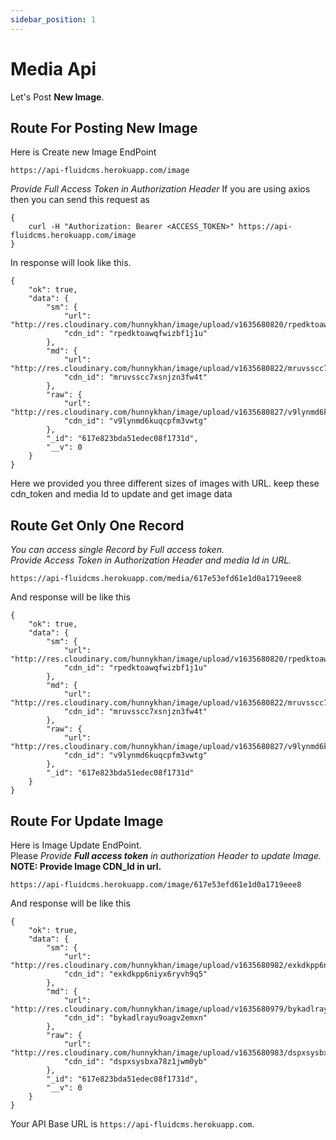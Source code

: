 ```yaml
---
sidebar_position: 1
---
```


# Media Api

Let's Post **New Image**.

## Route For Posting New Image

Here is Create new Image EndPoint

```shell
https://api-fluidcms.herokuapp.com/image
```

_Provide Full Access Token in Authorization Header_
If you are using axios then you can send this request as

```shell
{
    curl -H "Authorization: Bearer <ACCESS_TOKEN>" https://api-fluidcms.herokuapp.com/image
}

```

In response will look like this.

```shell
{
    "ok": true,
    "data": {
        "sm": {
            "url": "http://res.cloudinary.com/hunnykhan/image/upload/v1635680820/rpedktoawqfwizbf1j1u.jpg",
            "cdn_id": "rpedktoawqfwizbf1j1u"
        },
        "md": {
            "url": "http://res.cloudinary.com/hunnykhan/image/upload/v1635680822/mruvsscc7xsnjzn3fw4t.jpg",
            "cdn_id": "mruvsscc7xsnjzn3fw4t"
        },
        "raw": {
            "url": "http://res.cloudinary.com/hunnykhan/image/upload/v1635680827/v9lynmd6kuqcpfm3vwtg.jpg",
            "cdn_id": "v9lynmd6kuqcpfm3vwtg"
        },
        "_id": "617e823bda51edec08f1731d",
        "__v": 0
    }
}
```

Here we provided you three different sizes of images with URL.
keep these cdn_token and media Id to update and get image data

## Route Get Only One Record

_You can access single Record by Full access token._
_<br /> Provide Access Token in Authorization Header and media Id in URL._

```shell
https://api-fluidcms.herokuapp.com/media/617e53efd61e1d0a1719eee8
```

And response will be like this

```shell
{
    "ok": true,
    "data": {
        "sm": {
            "url": "http://res.cloudinary.com/hunnykhan/image/upload/v1635680820/rpedktoawqfwizbf1j1u.jpg",
            "cdn_id": "rpedktoawqfwizbf1j1u"
        },
        "md": {
            "url": "http://res.cloudinary.com/hunnykhan/image/upload/v1635680822/mruvsscc7xsnjzn3fw4t.jpg",
            "cdn_id": "mruvsscc7xsnjzn3fw4t"
        },
        "raw": {
            "url": "http://res.cloudinary.com/hunnykhan/image/upload/v1635680827/v9lynmd6kuqcpfm3vwtg.jpg",
            "cdn_id": "v9lynmd6kuqcpfm3vwtg"
        },
        "_id": "617e823bda51edec08f1731d"
    }
}

```

## Route For Update Image

Here is Image Update EndPoint.<br/>
Please _Provide **Full access token** in authorization Header to update Image._<br/>
**NOTE: Provide Image CDN_Id in url.**

```shell
https://api-fluidcms.herokuapp.com/image/617e53efd61e1d0a1719eee8
```

And response will be like this

```shell
{
    "ok": true,
    "data": {
        "sm": {
            "url": "http://res.cloudinary.com/hunnykhan/image/upload/v1635680982/exkdkpp6niyx6ryvh9q5.jpg",
            "cdn_id": "exkdkpp6niyx6ryvh9q5"
        },
        "md": {
            "url": "http://res.cloudinary.com/hunnykhan/image/upload/v1635680979/bykadlrayu9oagv2emxn.jpg",
            "cdn_id": "bykadlrayu9oagv2emxn"
        },
        "raw": {
            "url": "http://res.cloudinary.com/hunnykhan/image/upload/v1635680983/dspxsysbxa78z1jwm0yb.jpg",
            "cdn_id": "dspxsysbxa78z1jwm0yb"
        },
        "_id": "617e823bda51edec08f1731d",
        "__v": 0
    }
}

```

<!-- ![alt text](/img/exp.png) -->

Your API Base URL is `https://api-fluidcms.herokuapp.com`.
